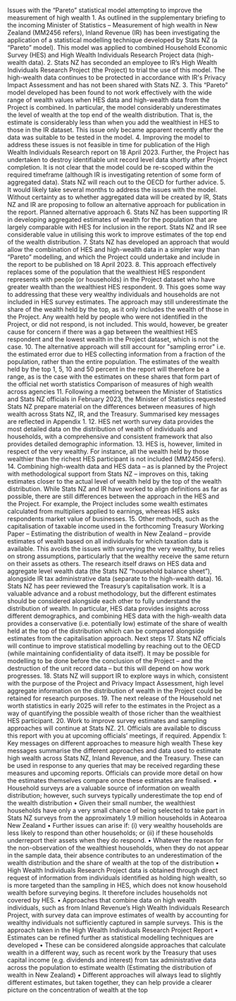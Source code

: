 Issues with the “Pareto” statistical model attempting to improve the measurement of high wealth 1. As outlined in the supplementary briefing to the incoming Minister of Statistics – Measurement of high wealth in New Zealand (MM2456 refers), Inland Revenue (IR) has been investigating the application of a statistical modelling technique developed by Stats NZ (a “Pareto” model). This model was applied to combined Household Economic Survey (HES) and High Wealth Individuals Research Project data (high-wealth data). 2. Stats NZ has seconded an employee to IR’s High Wealth Individuals Research Project (the Project) to trial the use of this model. The high-wealth data continues to be protected in accordance with IR's Privacy Impact Assessment and has not been shared with Stats NZ. 3. This “Pareto” model developed has been found to not work effectively with the wide range of wealth values when HES data and high-wealth data from the Project is combined. In particular, the model considerably underestimates the level of wealth at the top end of the wealth distribution. That is, the estimate is considerably less than when you add the wealthiest in HES to those in the IR dataset. This issue only became apparent recently after the data was suitable to be tested in the model. 4. Improving the model to address these issues is not feasible in time for publication of the High Wealth Individuals Research report on 18 April 2023. Further, the Project has undertaken to destroy identifiable unit record level data shortly after Project completion. It is not clear that the model could be re-scoped within the required timeframe (although IR is investigating retention of some form of aggregated data). Stats NZ will reach out to the OECD for further advice. 5. It would likely take several months to address the issues with the model. Without certainty as to whether aggregated data will be created by IR, Stats NZ and IR are proposing to follow an alternative approach for publication in the report. Planned alternative approach 6. Stats NZ has been supporting IR in developing aggregated estimates of wealth for the population that are largely comparable with HES for inclusion in the report. Stats NZ and IR see considerable value in utilising this work to improve estimates of the top end of the wealth distribution. 7. Stats NZ has developed an approach that would allow the combination of HES and high-wealth data in a simpler way than “Pareto” modelling, and which the Project could undertake and include in the report to be published on 18 April 2023. 8. This approach effectively replaces some of the population that the wealthiest HES respondent represents with people (or households) in the Project dataset who have greater wealth than the wealthiest HES respondent. 9. This goes some way to addressing that these very wealthy individuals and households are not included in HES survey estimates. The approach may still underestimate the share of the wealth held by the top, as it only includes the wealth of those in the Project. Any wealth held by people who were not identified in the Project, or did not respond, is not included. This would, however, be greater cause for concern if there was a gap between the wealthiest HES respondent and the lowest wealth in the Project dataset, which is not the case. 10. The alternative approach will still account for "sampling error" i.e. the estimated error due to HES collecting information from a fraction of the population, rather than the entire population. The estimates of the wealth held by the top 1, 5, 10 and 50 percent in the report will therefore be a range, as is the case with the estimates on these shares that form part of the official net worth statistics Comparison of measures of high wealth across agencies 11. Following a meeting between the Minister of Statistics and Stats NZ officials in February 2023, the Minister of Statistics requested Stats NZ prepare material on the differences between measures of high wealth across Stats NZ, IR, and the Treasury. Summarised key messages are reflected in Appendix 1. 12. HES net worth survey data provides the most detailed data on the distribution of wealth of individuals and households, with a comprehensive and consistent framework that also provides detailed demographic information. 13. HES is, however, limited in respect of the very wealthy. For instance, all the wealth held by those wealthier than the richest HES participant is not included (MM2456 refers). 14. Combining high-wealth data and HES data – as is planned by the Project with methodological support from Stats NZ – improves on this, taking estimates closer to the actual level of wealth held by the top of the wealth distribution. While Stats NZ and IR have worked to align definitions as far as possible, there are still differences between the approach in the HES and the Project. For example, the Project includes some wealth estimates calculated from multipliers applied to earnings, whereas HES asks respondents market value of businesses. 15. Other methods, such as the capitalisation of taxable income used in the forthcoming Treasury Working Paper – Estimating the distribution of wealth in New Zealand – provide estimates of wealth based on all individuals for which taxation data is available. This avoids the issues with surveying the very wealthy, but relies on strong assumptions, particularly that the wealthy receive the same return on their assets as others. The research itself draws on HES data and aggregate level wealth data (the Stats NZ “household balance sheet”), alongside IR tax administrative data (separate to the high-wealth data). 16. Stats NZ has peer reviewed the Treasury’s capitalisation work. It is a valuable advance and a robust methodology, but the different estimates should be considered alongside each other to fully understand the distribution of wealth. In particular, HES data provides insights across different demographics, and combining HES data with the high-wealth data provides a conservative (i.e. potentially low) estimate of the share of wealth held at the top of the distribution which can be compared alongside estimates from the capitalisation approach. Next steps 17. Stats NZ officials will continue to improve statistical modelling by reaching out to the OECD (while maintaining confidentiality of data itself). It may be possible for modelling to be done before the conclusion of the Project – and the destruction of the unit record data – but this will depend on how work progresses. 18. Stats NZ will support IR to explore ways in which, consistent with the purpose of the Project and Privacy Impact Assessment, high level aggregate information on the distribution of wealth in the Project could be retained for research purposes. 19. The next release of the Household net worth statistics in early 2025 will refer to the estimates in the Project as a way of quantifying the possible wealth of those richer than the wealthiest HES participant. 20. Work to improve survey estimates and sampling approaches will continue at Stats NZ. 21. Officials are available to discuss this report with you at upcoming officials’ meetings, if required. Appendix 1: Key messages on different approaches to measure high wealth These key messages summarise the different approaches and data used to estimate high wealth across Stats NZ, Inland Revenue, and the Treasury. These can be used in response to any queries that may be received regarding these measures and upcoming reports. Officials can provide more detail on how the estimates themselves compare once these estimates are finalised. • Household surveys are a valuable source of information on wealth distribution; however, such surveys typically underestimate the top end of the wealth distribution • Given their small number, the wealthiest households have only a very small chance of being selected to take part in Stats NZ surveys from the approximately 1.9 million households in Aotearoa New Zealand • Further issues can arise if: (i) very wealthy households are less likely to respond than other households; or (ii) if these households underreport their assets when they do respond. • Whatever the reason for the non-observation of the wealthiest households, when they do not appear in the sample data, their absence contributes to an underestimation of the wealth distribution and the share of wealth at the top of the distribution • High Wealth Individuals Research Project data is obtained through direct request of information from individuals identified as holding high wealth, so is more targeted than the sampling in HES, which does not know household wealth before surveying begins. It therefore includes households not covered by HES. • Approaches that combine data on high wealth individuals, such as from Inland Revenue’s High Wealth Individuals Research Project, with survey data can improve estimates of wealth by accounting for wealthy individuals not sufficiently captured in sample surveys. This is the approach taken in the High Wealth Individuals Research Project Report • Estimates can be refined further as statistical modelling techniques are developed • These can be considered alongside approaches that calculate wealth in a different way, such as recent work by the Treasury that uses capital income (e.g. dividends and interest) from tax administrative data across the population to estimate wealth (Estimating the distribution of wealth in New Zealand) • Different approaches will always lead to slightly different estimates, but taken together, they can help provide a clearer picture on the concentration of wealth at the top